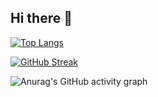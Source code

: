 ## Hi there 👋


[![Top Langs](https://github-readme-stats.vercel.app/api/top-langs/?username=SakeXYZ&layout=compact)](https://github.com/anuraghazra/github-readme-stats)

[![GitHub Streak](https://streak-stats.demolab.com/?user=SakeXYZ)](https://git.io/streak-stats)

![Anurag's GitHub activity graph](https://activity-graph.herokuapp.com/graph?user=SakeXYZ)
<!--
**SakeXYZ/SakeXYZ** is a ✨ _special_ ✨ repository because its `README.md` (this file) appears on your GitHub profile.

Here are some ideas to get you started:

- 🔭 I’m currently working on ...
- 🌱 I’m currently learning ...
- 👯 I’m looking to collaborate on ...
- 🤔 I’m looking for help with ...
- 💬 Ask me about ...
- 📫 How to reach me: ...
- 😄 Pronouns: ...
- ⚡ Fun fact: ...
-->

